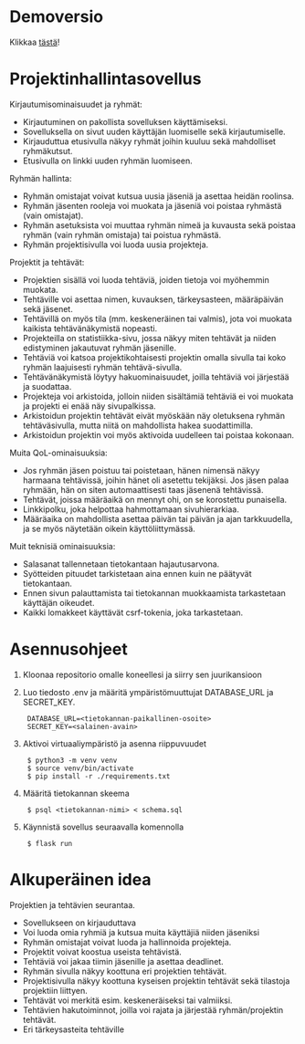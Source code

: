 # Demoversio

Klikkaa [tästä](https://project-management-application-af90ff0e9330.herokuapp.com)!

# Projektinhallintasovellus

Kirjautumisominaisuudet ja ryhmät:
- Kirjautuminen on pakollista sovelluksen käyttämiseksi.
- Sovelluksella on sivut uuden käyttäjän luomiselle sekä kirjautumiselle.
- Kirjauduttua etusivulla näkyy ryhmät joihin kuuluu sekä mahdolliset ryhmäkutsut.
- Etusivulla on linkki uuden ryhmän luomiseen.

Ryhmän hallinta:
- Ryhmän omistajat voivat kutsua uusia jäseniä ja asettaa heidän roolinsa.
- Ryhmän jäsenten rooleja voi muokata ja jäseniä voi poistaa ryhmästä (vain omistajat).
- Ryhmän asetuksista voi muuttaa ryhmän nimeä ja kuvausta sekä poistaa ryhmän (vain ryhmän omistaja) tai poistua ryhmästä.
- Ryhmän projektisivulla voi luoda uusia projekteja.

Projektit ja tehtävät:
- Projektien sisällä voi luoda tehtäviä, joiden tietoja voi myöhemmin muokata.
- Tehtäville voi asettaa nimen, kuvauksen, tärkeysasteen, määräpäivän sekä jäsenet.
- Tehtävillä on myös tila (mm. keskeneräinen tai valmis), jota voi muokata kaikista tehtävänäkymistä nopeasti.
- Projekteilla on statistiikka-sivu, jossa näkyy miten tehtävät ja niiden edistyminen jakautuvat ryhmän jäsenille.
- Tehtäviä voi katsoa projektikohtaisesti projektin omalla sivulla tai koko ryhmän laajuisesti ryhmän tehtävä-sivulla.
- Tehtävänäkymistä löytyy hakuominaisuudet, joilla tehtäviä voi järjestää ja suodattaa.
- Projekteja voi arkistoida, jolloin niiden sisältämiä tehtäviä ei voi muokata ja projekti ei enää näy sivupalkissa.
- Arkistoidun projektin tehtävät eivät myöskään näy oletuksena ryhmän tehtäväsivulla, mutta niitä on mahdollista hakea suodattimilla.
- Arkistoidun projektin voi myös aktivoida uudelleen tai poistaa kokonaan.

Muita QoL-ominaisuuksia:
- Jos ryhmän jäsen poistuu tai poistetaan, hänen nimensä näkyy harmaana tehtävissä, joihin hänet oli asetettu tekijäksi. Jos jäsen palaa ryhmään, hän on siten automaattisesti taas jäsenenä tehtävissä.
- Tehtävät, joissa määräaikä on mennyt ohi, on se korostettu punaisella.
- Linkkipolku, joka helpottaa hahmottamaan sivuhierarkiaa.
- Määräaika on mahdollista asettaa päivän tai päivän ja ajan tarkkuudella, ja se myös näytetään oikein käyttöliittymässä.

Muit teknisiä ominaisuuksia:
- Salasanat tallennetaan tietokantaan hajautusarvona.
- Syötteiden pituudet tarkistetaan aina ennen kuin ne päätyvät tietokantaan.
- Ennen sivun palauttamista tai tietokannan muokkaamista tarkastetaan käyttäjän oikeudet.
- Kaikki lomakkeet käyttävät csrf-tokenia, joka tarkastetaan.

# Asennusohjeet

1. Kloonaa repositorio omalle koneellesi ja siirry sen juurikansioon
2. Luo tiedosto .env ja määritä ympäristömuuttujat DATABASE_URL ja SECRET_KEY.

        DATABASE_URL=<tietokannan-paikallinen-osoite>
        SECRET_KEY=<salainen-avain>

3. Aktivoi virtuaaliympäristö ja asenna riippuvuudet 

        $ python3 -m venv venv
        $ source venv/bin/activate
        $ pip install -r ./requirements.txt

4. Määritä tietokannan skeema

        $ psql <tietokannan-nimi> < schema.sql

5. Käynnistä sovellus seuraavalla komennolla

        $ flask run

# Alkuperäinen idea

Projektien ja tehtävien seurantaa.
- Sovellukseen on kirjauduttava
- Voi luoda omia ryhmiä ja kutsua muita käyttäjiä niiden jäseniksi
- Ryhmän omistajat voivat luoda ja hallinnoida projekteja.
- Projektit voivat koostua useista tehtävistä.
- Tehtäviä voi jakaa tiimin jäsenille ja asettaa deadlinet.
- Ryhmän sivulla näkyy koottuna eri projektien tehtävät.
- Projektisivulla näkyy koottuna kyseisen projektin tehtävät sekä tilastoja projektiin liittyen.
- Tehtävät voi merkitä esim. keskeneräiseksi tai valmiiksi.
- Tehtävien hakutoiminnot, joilla voi rajata ja järjestää ryhmän/projektin tehtävät.
- Eri tärkeysasteita tehtäville
